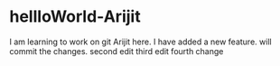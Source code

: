 # hellloWorld-Arijit
I am learning to work on git
Arijit here. I have added a new feature. will commit the changes.
second edit
third edit
fourth change
